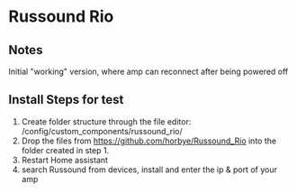 # Russound Rio

## Notes
Initial "working" version, where amp can reconnect after being powered off

## Install Steps for test
1. Create folder structure through the file editor:
  /config/custom_components/russound_rio/
2. Drop the files from https://github.com/horbye/Russound_Rio into the folder created in step 1.
3. Restart Home assistant
4. search Russound from devices, install and enter the ip & port of your amp
